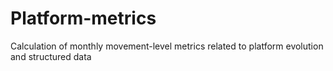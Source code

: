 # Platform-metrics
Calculation of monthly movement-level metrics related to platform evolution and structured data
